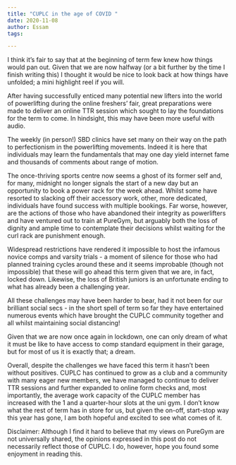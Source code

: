 ```yaml
---
title: "CUPLC in the age of COVID "
date: 2020-11-08
author: Essam
tags:

---
```

I think it’s fair to say that at the beginning of term few knew how things would pan out. Given that we are now halfway (or a bit further by the time I finish writing this) I thought it would be nice to look back at how things have unfolded; a mini highlight reel if you will.

After having successfully enticed many potential new lifters into the world of powerlifting during the online freshers’ fair, great preparations were made to deliver an online TTR session which sought to lay the foundations for the term to come. In hindsight, this may have been more useful with audio.

The weekly (in person!) SBD clinics have set many on their way on the path to perfectionism in the powerlifting movements. Indeed it is here that individuals may learn the fundamentals that may one day yield internet fame and thousands of comments about range of motion.

The once-thriving sports centre now seems a ghost of its former self and, for many, midnight no longer signals the start of a new day but an opportunity to book a power rack for the week ahead. Whilst some have resorted to slacking off their accessory work, other, more dedicated, individuals have found success with multiple bookings. Far worse, however, are the actions of those who have abandoned their integrity as powerlifters and have ventured out to train at PureGym, but arguably both the loss of dignity and ample time to contemplate their decisions whilst waiting for the curl rack are punishment enough.

Widespread restrictions have rendered it impossible to host the infamous novice comps and varsity trials - a moment of silence for those who had planned training cycles around these and it seems improbable (though not impossible) that these will go ahead this term given that we are, in fact, locked down. Likewise, the loss of British juniors is an unfortunate ending to what has already been a challenging year.

All these challenges may have been harder to bear, had it not been for our brilliant social secs - in the short spell of term so far they have entertained numerous events which have brought the CUPLC community together and all whilst maintaining social distancing!

Given that we are now once again in lockdown, one can only dream of what it must be like to have access to comp standard equipment in their garage, but for most of us it is exactly that; a dream.

Overall, despite the challenges we have faced this term it hasn’t been without positives. CUPLC has continued to grow as a club and a community with many eager new members, we have managed to continue to deliver TTR sessions and further expanded to online form checks and, most importantly, the average work capacity of the CUPLC member has increased with the 1 and a quarter-hour slots at the uni gym. I don’t know what the rest of term has in store for us, but given the on-off, start-stop way this year has gone, I am both hopeful and excited to see what comes of it.

Disclaimer: Although I find it hard to believe that my views on PureGym are not universally shared, the opinions expressed in this post do not necessarily reflect those of CUPLC. I do, however, hope you found some enjoyment in reading this.
